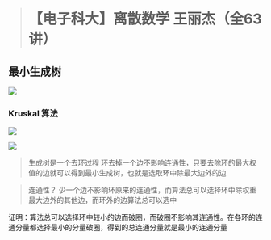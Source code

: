 > # 【电子科大】离散数学 王丽杰（全63讲）


## 最小生成树

![](Pasted%20image%2020240922164510.png)

### Kruskal 算法

![](Pasted%20image%2020240922164936.png)

![](Pasted%20image%2020240922165311.png)


>生成树是一个去环过程
环去掉一个边不影响连通性，只要去除环的最大权值的边就可以得到最小生成树，也就是选取环中除最大边外的边

> 连通性？
少一个边不影响环原来的连通性，而算法总可以选择环中除权重最大边外的其他边，而环外的边算法总可以选中

证明：算法总可以选择环中较小的边而破圈，而破圈不影响其连通性。在各环的连通分量都选择最小的分量破圈，得到的总连通分量就是最小的连通分量

